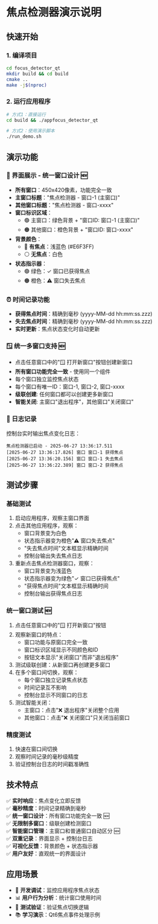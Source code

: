 # 焦点检测器演示说明

## 快速开始

### 1. 编译项目
```bash
cd focus_detector_qt
mkdir build && cd build
cmake ..
make -j$(nproc)
```

### 2. 运行应用程序
```bash
# 方式1：直接运行
cd build && ./appfocus_detector_qt

# 方式2：使用演示脚本
./run_demo.sh
```

## 演示功能

### 📸 界面展示 - 统一窗口设计 🆕
- **所有窗口**：450x420像素，功能完全一致
- **主窗口标题**："焦点检测器 - 窗口-1 (主窗口)"
- **其他窗口标题**："焦点检测器 - 窗口-xxxx"
- **窗口标识区域**：
  - 🟢 主窗口：绿色背景 + "窗口ID: 窗口-1 (主窗口)"
  - 🟠 其他窗口：橙色背景 + "窗口ID: 窗口-xxxx"
- **背景颜色**：
  - 🔵 **有焦点**：浅蓝色 (#E6F3FF)
  - ⚪ **无焦点**：白色
- **状态指示器**：
  - 🟢 绿色：✓ 窗口已获得焦点
  - 🟠 橙色：⚠ 窗口失去焦点

### ⏰ 时间记录功能
- **获得焦点时间**：精确到毫秒 (yyyy-MM-dd hh:mm:ss.zzz)
- **失去焦点时间**：精确到毫秒 (yyyy-MM-dd hh:mm:ss.zzz)
- **实时更新**：焦点状态变化时自动更新

### 🪟 统一多窗口支持 🆕
- 点击任意窗口中的"🪟 打开新窗口"按钮创建新窗口
- **所有窗口功能完全一致** - 使用同一个组件
- 每个窗口独立监控焦点状态
- 每个窗口有唯一ID：窗口-1, 窗口-2, 窗口-xxxx
- **级联创建**: 任何窗口都可以创建更多新窗口
- **智能关闭**: 主窗口"退出程序"，其他窗口"关闭窗口"

### 📝 日志记录
控制台实时输出焦点变化日志：
```
焦点检测器已启动 - 2025-06-27 13:36:17.511
[2025-06-27 13:36:17.826] 窗口 窗口-1 获得焦点
[2025-06-27 13:36:20.156] 窗口 窗口-1 失去焦点
[2025-06-27 13:36:22.389] 窗口 窗口-2 获得焦点
```

## 测试步骤

### 基础测试
1. 启动应用程序，观察主窗口界面
2. 点击其他应用程序，观察：
   - 窗口背景变为白色
   - 状态指示器变为橙色"⚠ 窗口失去焦点"
   - "失去焦点时间"文本框显示精确时间
   - 控制台输出失去焦点日志
3. 重新点击焦点检测器窗口，观察：
   - 窗口背景变为浅蓝色
   - 状态指示器变为绿色"✓ 窗口已获得焦点"
   - "获得焦点时间"文本框显示精确时间
   - 控制台输出获得焦点日志

### 统一窗口测试 🆕
1. 点击任意窗口中的"🪟 打开新窗口"按钮
2. 观察新窗口的特点：
   - 窗口功能与原窗口完全一致
   - 窗口标识区域显示不同颜色和ID
   - 按钮文本显示"关闭窗口"而非"退出程序"
3. 测试级联创建：从新窗口再创建更多窗口
4. 在多个窗口间切换，观察：
   - 每个窗口独立记录焦点状态
   - 时间记录互不影响
   - 控制台显示不同窗口的日志
5. 测试智能关闭：
   - 主窗口：点击"❌ 退出程序"关闭整个应用
   - 其他窗口：点击"❌ 关闭窗口"只关闭当前窗口

### 精度测试
1. 快速在窗口间切换
2. 观察时间记录的毫秒级精度
3. 验证控制台日志的时间戳准确性

## 技术特点

✅ **实时响应**：焦点变化立即反馈  
✅ **毫秒精度**：时间记录精确到毫秒  
✅ **统一窗口设计**：所有窗口功能完全一致 🆕  
✅ **无限制多窗口**：级联创建检测窗口  
✅ **智能窗口管理**：主窗口和普通窗口自动区分 🆕  
✅ **双重记录**：界面显示 + 控制台日志  
✅ **可视化反馈**：背景颜色 + 状态指示器  
✅ **用户友好**：直观统一的界面设计  

## 应用场景

- 🔧 **开发调试**：监控应用程序焦点状态
- 📊 **用户行为分析**：统计窗口使用时间
- 🧪 **测试验证**：验证焦点切换逻辑
- 📚 **学习演示**：Qt6焦点事件处理示例 